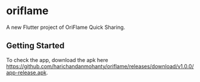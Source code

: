 # oriflame

A new Flutter project of OriFlame Quick Sharing.

## Getting Started

To check the app, download the apk here https://github.com/harichandanmohanty/oriflame/releases/download/v1.0.0/app-release.apk.
